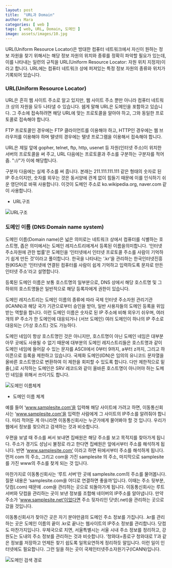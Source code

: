 ```yaml
---
layout: post
title:  "URL과 Domain"
author: Mara
categories: [ web ]
tags: [ web, URL, Domain, 도메인 ]
image: assets/images/10.jpg
---
```


URL(Uniform Resource Locator)은 방대한 컴퓨터 네트워크에서 자신이 원하는 정보 자원을 찾기 위해서는 해당 정보 자원의 위치와 종류를 정확히 파악할 필요가 있는데, 이를 나타내는 일련의 규칙을 URL(Uniform Resource Locator: 자원 위치 지정자)이라고 합니다. URL에는 컴퓨터 네트워크 상에 퍼져있는 특정 정보 자원의 종류와 위치가 기록되어 있습니다.

### URL(Uniform Resource Locator)
URL은 흔히 웹 사이트 주소로 알고 있지만, 웹 사이트 주소 뿐만 아니라 컴퓨터 네트워크 상의 자원을 모두 나타낼 수 있습니다. 쉡게 말해 URL은 도메인을 포함하고 있습니다. 그 주소에 접속하려면 해당 URL에 맞는 프로토콜을 알아야 하고, 그와 동일한 프로토콜로 접속해야 합니다.

FTP 프로토콜인 경우에는 FTP 클라이언트를 이용해야 하고, HTTP인 경우에는 웹 브라우저를 이용해야 하며 텔넷의 경우에는 텔넷 프로그램을 이용해서 접속해야 합니다.

URL은 제일 앞에 gopher, telnet, ftp, http, usenet 등 자원(인터넷 주소)이 위치한 서버의 프로토콜을 써 주고, URL 다음에는 프로토콜과 주소를 구분﻿하는 구분자를 적어줌. "://"가 이에 해당합니다.  

구분자 다음에는 실제 주소를 써 줍니다. 본래는 211.111.111.111 같은 형태의 숫자로 된 IP 주소이지만, 숫자를 외우는 것은 동서양에 관계 없이 힘들기 때문에 이를 인식하기 쉬운 영단어로 바꿔 사용합니다. 이것이 도메인 주소로 ko.wikipedia.org, naver.com 같이 사용합니다.

+ URL구조

<img src="https://dthumb-phinf.pstatic.net/?src=%22http%3A%2F%2Fncc.phinf.naver.net%2Fncc02%2F2011%2F4%2F20%2F109%2Fimg_02.jpg%3Ftype%3Dw646%22&type=m10000_10000" alt="URL구조">


### 도메인 이름 (DNS:Domain name system)

도메인 이름(Domain name)은 넓은 의미로는 네트워크 상에서 컴퓨터를 식별하는 호스트명, 좁은 의미에서는 도메인 레지스트리에게서 등록된 이름을​ 의미합니다. ‘인터넷 주소자원에 관한 법률’은 도메인을 ‘인터넷에서 인터넷 프로토콜 주소를 사람이 기억하기 쉽게 만든 것’이라고 풀이합니다. 한국을 나타내는 ‘.kr’을 관리하는 한국인터넷진흥원(KISA)은 ‘인터넷에 연결된 컴퓨터를 사람이 쉽게 기억하고 입력하도록 문자로 만든 인터넷 주소’라고 설명합니다.

등록된 도메인 이름은 보통 호스트명의 일부분으로, DNS 상에서 해당 호스트명 및 그 하위의 호스트명들은 일반적으로 해당 등록자에게 권한이 있습니다.

도메인 레지스트리는 도메인 이름의 종류에 따라 국제 인터넷 주소자원 관리기관(ICANN)과 해당 국가 기관으로부터 승인을 받아, 일반 사용자들의 도메인 등록을 위임받는 역할을 합니다. 이런 도메인 이름은 숫자로 된 IP 주소에 비해 외우기 쉬우며, 여러 개의 IP 주소가 한 도메인에 대응되거나 (서브 도메인) 여러 도메인이 하나의 IP 주소로 대응되는 (가상 호스트) 것도 가능하다.

도메인 네임이 항상 호스트명인 것은 아니지만, 호스트명이 아닌 도메인 네임은 대부분 아무 곳에도 사용될 수 없기 때문에 대부분의 도메인 레지스트리들은 호스트명과 같이 도메인 네임에 들어갈 수 있는 문자를 ASCII에서 0부터 9까지, a부터 z까지, 그리고 하이픈으로 등록을 제한하고 있습니다. 국제화 도메인(IDN)은 임의의 유니코드 문자열을 올바른 호스트명으로 변환하여 이 제한을 회피할 수 있도록 합니다. 다만 제한적으로 밑줄(_)로 시작하는 도메인은 SRV 레코드와 같이 올바른 호스트명이 아니어야 하는 도메인 네임을 위해서 쓰이기도 합니다.​

<img src="https://dthumb-phinf.pstatic.net/?src=%22http%3A%2F%2Fncc.phinf.naver.net%2F20140402_109%2F1396407508666B6sp9_JPEG%2F01-1.jpg%3Ftype%3Dw646%22&type=m10000_10000" alt="도메인 이름체계">

+ 도메인 이름 체계

예를 들어 ‘www.samplesite.com’을 입력해 해당 사이트에 가려고 하면, 이동통신회사는 ‘www.samplesite.com’을 입력한 사람에게 그 사이트의 IP주소를 알려줘야 합니다. 미리 적어둔 게 아니라면 이동통신회사는 누군가에게 물어봐야 할 것 입니다. 우리가 웹에서 정보를 찾으려고 검색하는 것과 비슷합니다.

우편을 보낼 때 주소를 써서 보내면 집배원은 해당 주소를 보고 목적지를 찾아가게 됩니다. 주소가 경기도 성남시 불정로 라고 한다면 집배원은 앞에서부터 주소를 해석하게 됩니다. 반면 ‘www.samplesite.com’ 이라고 하면 뒤에서부터 주소를 해석하게 됩니다. 먼저 com 의 주소, 그리고 com을 가진 samplesite 의 주소, 마지막으로 samplesite를 가진 www의 주소를 찾게 되는 것 입니다.

마찬가지로 이동통신회사는 ‘루트 서버’란 곳에 samplesite.com의 주소를 물어봅니다. 질문 내용은 ‘samplesite.com을 어디로 연결하면 좋을까’입니다. 이때는 주소 뒷부분, 닷컴(.com) 때문에 .com을 관리하는 곳으로 되돌아가게 됩니다. 이동통신회사는 루트 서버와 닷컴을 관리하는 곳이 보낸 정보를 조합해 네이버의 IP주소를 알아냅니다. 만약 주소가 ‘www.samplesite.net’이었다면 주소 뒷자리인 닷넷(.net)을 관리하는 곳으로 갔을 것입니다.

이동통신회사가 찾아간 곳은 자기 분야만큼의 도메인 주소 정보를 가집니다. .kr를 관리하는 곳은 도메인 이름의 끝이 .kr로 끝나는 웹사이트의 IP주소 정보를 관리합니다. 닷컴도 마찬가지입니다. 우체국으로 치면, 서울특별시는 서울 시내 주소 정보를 정리하고, 강원도는 도내의 주소 정보를 관리하는 것과 비슷합니다. ‘청와대=종로구 청와대로 1’과 같은 정보를 저장하고 언제든 찾기 쉽도록 일목요연하게 정리하듯 말입니다. 이런 일이 인터넷에도 필요합니다. 그런 일을 하는 곳이 국제인터넷주소자원기구(ICANN)입니다.

<img src="https://dthumb-phinf.pstatic.net/?src=%22http%3A%2F%2Fncc.phinf.naver.net%2F20140402_244%2F1396407517125cvSdD_JPEG%2F02-1.jpg%3Ftype%3Dw646%22&type=m10000_10000" alt="도메인 검색 경로">
